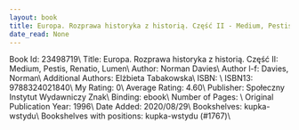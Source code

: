 ```yaml
---
layout: book
title: Europa. Rozprawa historyka z historią. Część II - Medium, Pestis, Renatio, Lumen
date_read: None
---
```


Book Id: 23498719\ 
Title: Europa. Rozprawa historyka z historią. Część II: Medium, Pestis, Renatio, Lumen\ 
Author: Norman Davies\ 
Author l-f: Davies, Norman\ 
Additional Authors: Elżbieta Tabakowska\ 
ISBN: \ 
ISBN13: 9788324021840\ 
My Rating: 0\ 
Average Rating: 4.60\ 
Publisher: Społeczny Instytut Wydawniczy Znak\ 
Binding: ebook\ 
Number of Pages: \ 
Original Publication Year: 1996\ 
Date Added: 2020/08/29\ 
Bookshelves: kupka-wstydu\ 
Bookshelves with positions: kupka-wstydu (#1767)\ 

